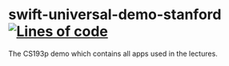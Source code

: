 # swift-universal-demo-stanford [![Lines of code](https://tokei.rs/b1/github/alimovlex/swift-universal-demo-stanford?category=code)](https://github.com/alimovlex/swift-universal-demo-stanford)
The CS193p demo which contains all apps used in the lectures.
